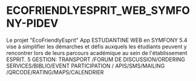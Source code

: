 # ECOFRIENDLYESPRIT_WEB_SYMFONY-PIDEV
Le projet "EcoFriendlyEsprit" App ESTUDANTINE WEB en SYMFONY 5.4 vise à simplifier les démarches et défis auxquels les étudiants peuvent y rencontrer lors de leurs parcours académique au sein de l'établissement ESPRIT.
5 GESTION: TRANSPORT /FORUM DE DISCUSSION/ORDERING SERVICES/BIBLIO/EVENT PARTICIPATION /
APIS/SMS/MAILING /QRCODE/RATING/MAPS/CALENDRIER
